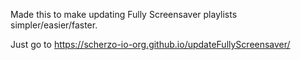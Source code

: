 Made this to make updating Fully Screensaver playlists simpler/easier/faster. 

Just go to https://scherzo-io-org.github.io/updateFullyScreensaver/
